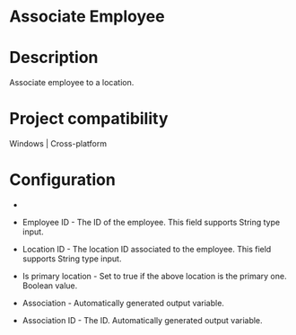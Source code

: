 ﻿# Associate Employee

# Description

Associate employee to a location.

# Project compatibility

Windows | Cross-platform

# Configuration

* 
* Employee ID - The ID of the employee. This field supports String type input.
* Location ID - The location ID associated to the employee. This field supports String type input.
* Is primary location - Set to true if the above location is the primary one. Boolean value.









* Association - Automatically generated output variable.
* Association ID - The ID. Automatically generated output variable.
